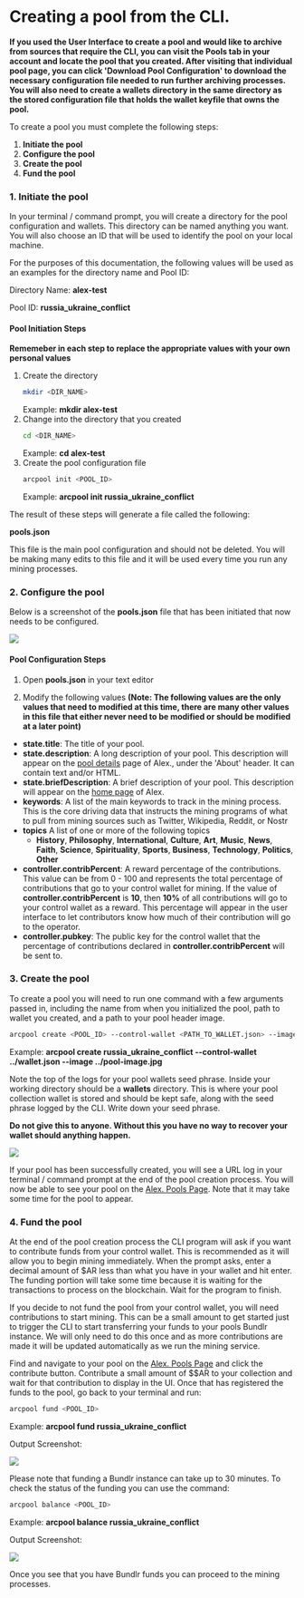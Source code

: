 # Creating a pool from the CLI.

**If you used the User Interface to create a pool and would like to archive from sources that require the CLI, you can visit the Pools tab in your account and locate the pool that you created. After visiting that individual pool page, you can click 'Download Pool Configuration' to download the necessary configuration file needed to run further archiving processes. You will also need to create a wallets directory in the same directory as the stored configuration file that holds the wallet keyfile that owns the pool.**

To create a pool you must complete the following steps:

1. **Initiate the pool**
2. **Configure the pool**
3. **Create the pool**
4. **Fund the pool**

### 1. Initiate the pool

In your terminal / command prompt, you will create a directory for the pool configuration and wallets. This directory can be named anything you want. You will also choose an ID that will be used to identify the pool on your local machine.

For the purposes of this documentation, the following values will be used as an examples for the directory name and Pool ID:

Directory Name: **alex-test**

Pool ID: **russia_ukraine_conflict**

#### Pool Initiation Steps

**Rememeber in each step to replace the appropriate values with your own personal values**

1. Create the directory
   ```sh
   mkdir <DIR_NAME>
   ```
   Example: **mkdir alex-test**
2. Change into the directory that you created
   ```sh
   cd <DIR_NAME>
   ```
   Example: **cd alex-test**
3. Create the pool configuration file
   ```sh
   arcpool init <POOL_ID>
   ```
   Example: **arcpool init russia_ukraine_conflict**

The result of these steps will generate a file called the following:

**pools.json**

This file is the main pool configuration and should not be deleted. You will be making many edits to this file and it will
be used every time you run any mining processes.

### 2. Configure the pool

Below is a screenshot of the **pools.json** file that has been initiated that now needs to be configured.

![](https://arweave.net/bDYwoBuP7Ty9lDIhrfNolVZ-cBaI-OzzAKkV64Y74Mo)

#### Pool Configuration Steps

1. Open **pools.json** in your text editor

2. Modify the following values **(Note: The following values are the only values that need to modified at this time, there are many other values in this file that either never need to be modified or should be modified at a later point)**

- **state.title**: The title of your pool.
- **state.description**: A long description of your pool. This description will appear on the [pool details](https://alex.arweave.dev/#/pool/zIZXNTl-GtTDbO8eP8LpkHks5S5WhB4j82YX-N2RuGw) page of Alex., under the 'About' header. It can contain text and/or HTML.
- **state.briefDescription**: A brief description of your pool. This description will appear on the [home page](https://alex.arweave.dev) of Alex.
- **keywords**: A list of the main keywords to track in the mining process. This is the core driving data that instructs the mining programs of what to pull from mining sources such as Twitter, Wikipedia, Reddit, or Nostr
- **topics** A list of one or more of the following topics
  - **History**, **Philosophy**, **International**, **Culture**, **Art**, **Music**, **News**, **Faith**, **Science**, **Spirituality**, **Sports**, **Business**, **Technology**, **Politics**, **Other**
- **controller.contribPercent**: A reward percentage of the contributions. This value can be from 0 - 100 and represents the total percentage of contributions that go to your control wallet for mining. If the value of **controller.contribPercent** is **10**, then **10%** of all contributions will go to your control wallet as a reward. This percentage will appear in the user interface to let contributors know how much of their contribution will go to the operator.
- **controller.pubkey**: The public key for the control wallet that the percentage of contributions declared in **controller.contribPercent** will be sent to.

### 3. Create the pool

To create a pool you will need to run one command with a few arguments passed in, including the name from when you initialized the pool, path to wallet you created, and a path to your pool header image.

```sh
arcpool create <POOL_ID> --control-wallet <PATH_TO_WALLET.json> --image <PATH_TO_IMAGE>
```

Example: **arcpool create russia_ukraine_conflict --control-wallet ../wallet.json --image ../pool-image.jpg**

Note the top of the logs for your pool wallets seed phrase. Inside your working directory should be a **wallets** directory. This is where your pool collection wallet is stored and should be kept safe, along with the seed phrase logged by the CLI. Write down your seed phrase.

**Do not give this to anyone. Without this you have no way to recover your wallet should anything happen.**

![](https://arweave.net/9at6rfK4Ej3XOsdE5FUMmv8PSiM55hwtUUZAG96fASA)

If your pool has been successfully created, you will see a URL log in your terminal / command prompt at the end of the pool creation process. You will now be able to see your pool on the [Alex. Pools Page](https://alex.arweave.dev/#/pools). Note that it may take some time for the pool to appear.

### 4. Fund the pool

At the end of the pool creation process the CLI program will ask if you want to contribute funds from your control wallet. This is recommended as it will allow you to begin mining immediately. When the prompt asks, enter a decimal amount of $AR less than what you have in your wallet and hit enter. The funding portion will take some time because it is waiting for the transactions to process on the blockchain. Wait for the program to finish.

If you decide to not fund the pool from your control wallet, you will need contributions to start mining. This can be a small amount to get started just to trigger the CLI to start transferring your funds to your pools Bundlr instance. We will only need to do this once and as more contributions are made it will be updated automatically as we run the mining service.

Find and navigate to your pool on the [Alex. Pools Page](https://alex.arweave.dev/#/pools) and click the contribute button. Contribute a small amount of $$AR to your collection and wait for that contribution to display in the UI. Once that has registered the funds to the pool, go back to your terminal and run:

```sh
arcpool fund <POOL_ID>
```

Example: **arcpool fund russia_ukraine_conflict**

Output Screenshot:

![](https://arweave.net/z02hcBqrVeNbjYDIgyMImJVNv77QoSl2h73q0eksnwM)

Please note that funding a Bundlr instance can take up to 30 minutes. To check the status of the funding you can use the command:

```sh
arcpool balance <POOL_ID>
```

Example: **arcpool balance russia_ukraine_conflict**

Output Screenshot:

![](https://arweave.net/K2WdwCIYaKtipmGEQJrcn5flTMlwMgmYGJrycv9VAhU)

Once you see that you have Bundlr funds you can proceed to the mining processes.
